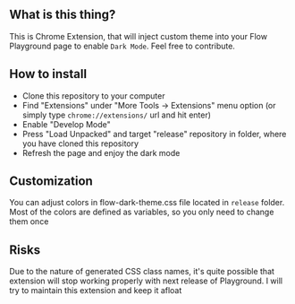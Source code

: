 ## What is this thing?
This is Chrome Extension, that will inject custom theme into your Flow Playground page to enable ``Dark Mode``.
Feel free to contribute.

## How to install

- Clone this repository to your computer
- Find "Extensions" under "More Tools -> Extensions" menu option (or simply type `chrome://extensions/` url and hit enter)
- Enable "Develop Mode"
- Press "Load Unpacked" and target "release" repository in folder, where you have cloned this repository
- Refresh the page and enjoy the dark mode

## Customization

You can adjust colors in flow-dark-theme.css file located in `release` folder. Most of the colors are defined as variables, so you only need to change them once

## Risks

Due to the nature of generated CSS class names, it's quite possible that extension will stop working properly with next release of Playground.
I will try to maintain this extension and keep it afloat

